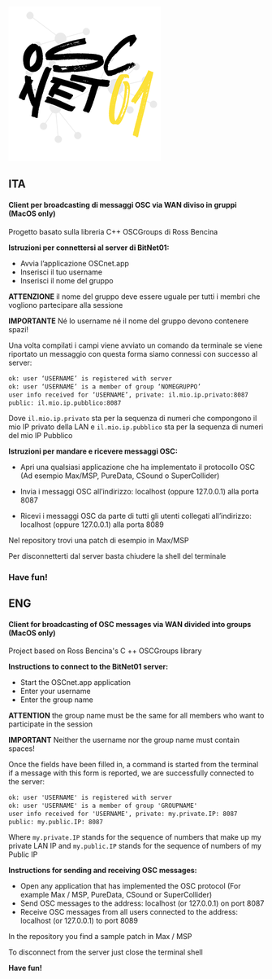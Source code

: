 ![OSCnet01 logo](/oscnet01.png)
## ITA

#### Client per broadcasting di messaggi OSC via WAN diviso in gruppi (MacOS only)

Progetto basato sulla libreria C++ OSCGroups di Ross Bencina

**Istruzioni per connettersi al server di BitNet01:**

- Avvia l’applicazione OSCnet.app
- Inserisci il tuo username
- Inserisci il nome del gruppo

**ATTENZIONE**
il nome del gruppo deve essere uguale per tutti i membri che vogliono partecipare alla sessione

**IMPORTANTE**
Né lo username né il nome del gruppo devono contenere spazi!

Una volta compilati i campi viene avviato un comando da terminale se viene riportato un messaggio con questa forma siamo connessi con successo al server:

```
ok: user ‘USERNAME’ is registered with server
ok: user ‘USERNAME’ is a member of group ‘NOMEGRUPPO’
user info received for ‘USERNAME’, private: il.mio.ip.privato:8087 public: il.mio.ip.pubblico:8087
```
Dove ```il.mio.ip.privato``` sta per la sequenza di numeri che compongono il mio IP privato della LAN e ```il.mio.ip.pubblico``` sta per la sequenza di numeri del mio IP Pubblico

**Istruzioni per mandare e ricevere messaggi OSC:**
- Apri una qualsiasi applicazione che ha implementato il protocollo OSC
(Ad esempio Max/MSP, PureData, CSound o SuperCollider)

- Invia i messaggi OSC all’indirizzo: localhost (oppure 127.0.0.1) alla porta 8087

- Ricevi i messaggi OSC da parte di tutti gli utenti collegati all’indirizzo:
localhost (oppure 127.0.0.1) alla porta 8089

Nel repository trovi una patch di esempio in Max/MSP 

Per disconnetterti dal server basta chiudere la shell del terminale

### Have fun!

## ENG
#### Client for broadcasting of OSC messages via WAN divided into groups (MacOS only)

Project based on Ross Bencina's C ++ OSCGroups library

**Instructions to connect to the BitNet01 server:**

   - Start the OSCnet.app application
   - Enter your username
   - Enter the group name

**ATTENTION** 
the group name must be the same for all members who want to participate in the session

**IMPORTANT** 
Neither the username nor the group name must contain spaces!

Once the fields have been filled in, a command is started from the terminal if a message with this form is reported, we are successfully connected to the server:
```
ok: user 'USERNAME' is registered with server
ok: user 'USERNAME' is a member of group 'GROUPNAME'
user info received for 'USERNAME', private: my.private.IP: 8087 public: my.public.IP: 8087
```
Where ```my.private.IP``` stands for the sequence of numbers that make up my private LAN IP and ```my.public.IP``` stands for the sequence of numbers of my Public IP

**Instructions for sending and receiving OSC messages:**

- Open any application that has implemented the OSC protocol (For example Max / MSP, PureData, CSound or SuperCollider)
- Send OSC messages to the address: localhost (or 127.0.0.1) on port 8087
- Receive OSC messages from all users connected to the address: localhost (or 127.0.0.1) to port 8089

In the repository you find a sample patch in Max / MSP

To disconnect from the server just close the terminal shell

**Have fun!**
